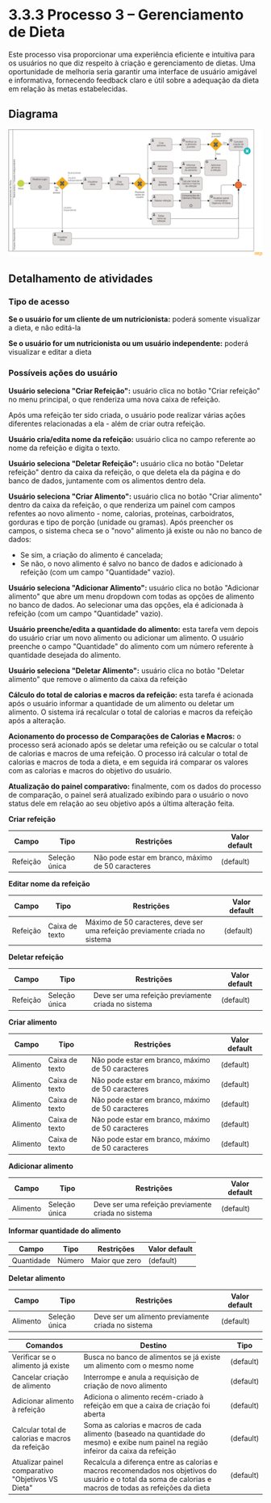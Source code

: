 # 3.3.3 Processo 3 – Gerenciamento de Dieta

Este processo visa proporcionar uma experiência eficiente e intuitiva para os usuários no que diz respeito à criação e gerenciamento de dietas. Uma oportunidade de melhoria seria garantir uma interface de usuário amigável e informativa, fornecendo feedback claro e útil sobre a adequação da dieta em relação às metas estabelecidas.

## Diagrama

![PROCESSO 3](../images/dieta-final.png "Modelo BPMN do Processo 3.")

## Detalhamento de atividades

### Tipo de acesso

**Se o usuário for um cliente de um nutricionista:** poderá somente visualizar a dieta, e não editá-la

**Se o usuário for um nutricionista ou um usuário independente:** poderá visualizar e editar a dieta

### Possíveis ações do usuário

**Usuário seleciona "Criar Refeição":** usuário clica no botão "Criar refeição" no menu principal, o que renderiza uma nova caixa de refeição.

Após uma refeição ter sido criada, o usuário pode realizar várias ações diferentes relacionadas a ela - além de criar outra refeição.

**Usuário cria/edita nome da refeição:** usuário clica no campo referente ao nome da refeição e digita o texto.

**Usuário seleciona "Deletar Refeição":** usuário clica no botão "Deletar refeição" dentro da caixa da refeição, o que deleta ela da página e do banco de dados, juntamente com os alimentos dentro dela.

**Usuário seleciona "Criar Alimento":** usuário clica no botão "Criar alimento" dentro da caixa da refeição, o que renderiza um painel com campos refentes ao novo alimento - nome, calorias, proteínas, carboidratos, gorduras e tipo de porção (unidade ou gramas). Após preencher os campos, o sistema checa se o "novo" alimento já existe ou não no banco de dados:
- Se sim, a criação do alimento é cancelada;
- Se não, o novo alimento é salvo no banco de dados e adicionado à refeição (com um campo "Quantidade" vazio).

**Usuário seleciona "Adicionar Alimento":** usuário clica no botão "Adicionar alimento" que abre um menu dropdown com todas as opções de alimento no banco de dados. Ao selecionar uma das opções, ela é adicionada à refeição (com um campo "Quantidade" vazio).

**Usuário preenche/edita a quantidade do alimento:** esta tarefa vem depois do usuário criar um novo alimento ou adicionar um alimento. O usuário preenche o campo "Quantidade" do alimento com um número referente à quantidade desejada do alimento.

**Usuário seleciona "Deletar Alimento":** usuário clica no botão "Deletar alimento" que remove o alimento da caixa da refeição

**Cálculo do total de calorias e macros da refeição:** esta tarefa é acionada após o usuário informar a quantidade de um alimento ou deletar um alimento. O sistema irá recalcular o total de calorias e macros da refeição após a alteração.

**Acionamento do processo de Comparações de Calorias e Macros:** o processo será acionado após se deletar uma refeição ou se calcular o total de calorias e macros de uma refeição. O processo irá calcular o total de calorias e macros de toda a dieta, e em seguida irá comparar os valores com as calorias e macros do objetivo do usuário.

**Atualização do painel comparativo:** finalmente, com os dados do processo de comparação, o painel será atualizado exibindo para o usuário o novo status dele em relação ao seu objetivo após a última alteração feita.

**Criar refeição**

| **Campo**       | **Tipo**         | **Restrições** | **Valor default** |
| ---             | ---              | ---            | ---               |
| Refeição | Seleção única | Não pode estar em branco, máximo de 50 caracteres | (default) |

**Editar nome da refeição**

| **Campo**       | **Tipo**         | **Restrições** | **Valor default** |
| ---             | ---              | ---            | ---               |
| Refeição | Caixa de texto | Máximo de 50 caracteres, deve ser uma refeição previamente criada no sistema | (default) |

**Deletar refeição**

| **Campo**       | **Tipo**         | **Restrições** | **Valor default** |
| ---             | ---              | ---            | ---               |
| Refeição | Seleção única | Deve ser uma refeição previamente criada no sistema | (default) |

**Criar alimento**

| **Campo**       | **Tipo**         | **Restrições** | **Valor default** |
| ---             | ---              | ---            | ---               |
| Alimento | Caixa de texto | Não pode estar em branco, máximo de 50 caracteres| (default) |
| Alimento | Caixa de texto | Não pode estar em branco, máximo de 50 caracteres| (default) |
| Alimento | Caixa de texto | Não pode estar em branco, máximo de 50 caracteres| (default) |
| Alimento | Caixa de texto | Não pode estar em branco, máximo de 50 caracteres| (default) |
| Alimento | Caixa de texto | Não pode estar em branco, máximo de 50 caracteres| (default) |

**Adicionar alimento**

| **Campo**       | **Tipo**         | **Restrições** | **Valor default** |
| ---             | ---              | ---            | ---               |
| Alimento | Seleção única| Deve ser uma refeição previamente criada no sistema | (default) |

**Informar quantidade do alimento**

| **Campo**       | **Tipo**         | **Restrições** | **Valor default** |
| ---             | ---              | ---            | ---               |
| Quantidade | Número | Maior que zero | (default) |

**Deletar alimento**

| **Campo**       | **Tipo**         | **Restrições** | **Valor default** |
| ---             | ---              | ---            | ---               |
| Alimento | Seleção única | Deve ser um alimento previamente criada no sistema | (default) |

| **Comandos**         |  **Destino**                   | **Tipo** |
| ---                  | ---                            | ---               |
| Verificar se o alimento já existe | Busca no banco de alimentos se já existe um alimento com o mesmo nome | (default) |
| Cancelar criação de alimento | Interrompe e anula a requisição de criação de novo alimento | (default) |
| Adicionar alimento à refeição | Adiciona o alimento recém-criado à refeição em que a caixa de criação foi aberta | (default) |
| Calcular total de calorias e macros da refeição | Soma as calorias e macros de cada alimento (baseado na quantidade do mesmo) e exibe num painel na região infeiror da caixa da refeição | (default) |
| Atualizar painel comparativo "Objetivos VS Dieta" | Recalcula a diferença entre as calorias e macros recomendados nos objetivos do usuário e o total da soma de calorias e macros de todas as refeições da dieta | (default) |
